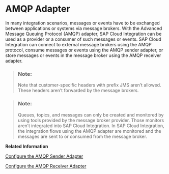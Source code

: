 <!-- loio5cc1a71231cb4cbfbfedb0cdc63e1488 -->

# AMQP Adapter

In many integration scenarios, messages or events have to be exchanged between applications or systems via message brokers. With the Advanced Message Queuing Protocol \(AMQP\) adapter, SAP Cloud Integration can be used as a provider or a consumer of such messages or events. SAP Cloud Integration can connect to external message brokers using the AMQP protocol, consume messages or events using the AMQP sender adapter, or store messages or events in the message broker using the AMQP receiver adapter.

> ### Note:  
> Note that customer-specific headers with prefix JMS aren’t allowed. These headers aren’t forwarded by the message brokers.

> ### Note:  
> Queues, topics, and messages can only be created and monitored by using tools provided by the message broker provider. Those monitors aren’t integrated into SAP Cloud Integration. In SAP Cloud Integration, the integration flows using the AMQP adapter are monitored and the messages are sent to or consumed from the message broker.

**Related Information**  


[Configure the AMQP Sender Adapter](configure-the-amqp-sender-adapter-99ce674.md "You use the Advanced Message Queuing Protocol (AMQP) sender adapter to consume messages in SAP Integration Suite from queues in an external message broker.")

[Configure the AMQP Receiver Adapter](configure-the-amqp-receiver-adapter-d5660c1.md "You use the Advanced Message Queuing Protocol (AMQP) receiver adapter to send messages from SAP Integration Suite to queues or topics in an external message broker.")

